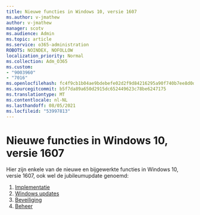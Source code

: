 ```yaml
---
title: Nieuwe functies in Windows 10, versie 1607
ms.author: v-jmathew
author: v-jmathew
manager: scotv
ms.audience: Admin
ms.topic: article
ms.service: o365-administration
ROBOTS: NOINDEX, NOFOLLOW
localization_priority: Normal
ms.collection: Adm_O365
ms.custom:
- "9003960"
- "7016"
ms.openlocfilehash: fc4f9cb1b04ae9bdebefe02d2f9d84216295a90f740b7ee8d0d7e92e478f3357
ms.sourcegitcommit: b5f7da89a650d2915dc652449623c78be6247175
ms.translationtype: MT
ms.contentlocale: nl-NL
ms.lasthandoff: 08/05/2021
ms.locfileid: "53997813"
---
```

# <a name="whats-new-in-windows-10-version-1607"></a>Nieuwe functies in Windows 10, versie 1607

Hier zijn enkele van de nieuwe en bijgewerkte functies in Windows 10, versie 1607, ook wel de jubileumupdate genoemd:

1. [Implementatie](https://go.microsoft.com/fwlink/?linkid=2114462)
2. [Windows updates](https://go.microsoft.com/fwlink/?linkid=2114463)
3. [Beveiliging](https://go.microsoft.com/fwlink/?linkid=2114270)
4. [Beheer](https://go.microsoft.com/fwlink/?linkid=2114271)
